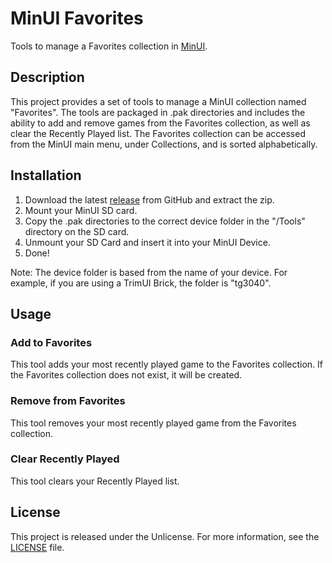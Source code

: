# MinUI Favorites

Tools to manage a Favorites collection in [MinUI](https://github.com/shauninman/MinUI).

## Description

This project provides a set of tools to manage a MinUI collection named "Favorites". The tools are packaged in .pak directories and includes the ability to add and remove games from the Favorites collection, as well as clear the Recently Played list. The Favorites collection can be accessed from the MinUI main menu, under Collections, and is sorted alphabetically.

## Installation

1. Download the latest [release](https://github.com/ben16w/minui-favorites/releases) from GitHub and extract the zip.
2. Mount your MinUI SD card.
3. Copy the .pak directories to the correct device folder in the "/Tools" directory on the SD card.
4. Unmount your SD Card and insert it into your MinUI Device.
5. Done!

Note: The device folder is based from the name of your device. For example, if you are using a TrimUI Brick, the folder is "tg3040".

## Usage

### Add to Favorites

This tool adds your most recently played game to the Favorites collection. If the Favorites collection does not exist, it will be created.

### Remove from Favorites

This tool removes your most recently played game from the Favorites collection.

### Clear Recently Played

This tool clears your Recently Played list.

## License

This project is released under the Unlicense. For more information, see the [LICENSE](LICENSE) file.
